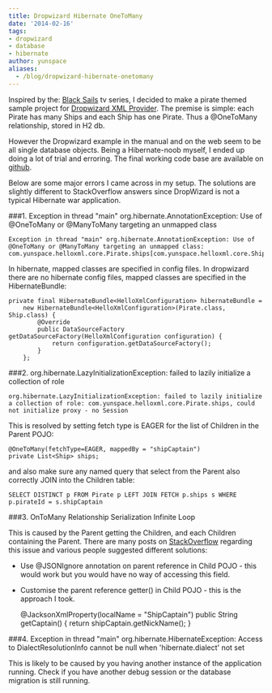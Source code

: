 ```yaml
---
title: Dropwizard Hibernate OneToMany
date: '2014-02-16'
tags:
- dropwizard
- database
- hibernate
author: yunspace
aliases:
  - /blog/dropwizard-hibernate-onetomany
---
```

Inspired by the: [Black Sails][blacksails] tv series, I decided to make a pirate themed sample project for [Dropwizard XML Provider][dropwizard-xml]. The premise is simple: each Pirate has many Ships and each Ship has one Pirate. Thus a @OneToMany relationship, stored in H2 db.

However the Dropwizard example in the manual and on the web seem to be all single database objects. Being a Hibernate-noob myself, I ended up doing a lot of trial and erroring. The final working code base are available on [github][dropwizard-xml].

Below are some major errors I came across in my setup. The solutions are slightly different to StackOverflow answers since DropWizard is not a typical Hibernate war application.

###1. Exception in thread "main" org.hibernate.AnnotationException: Use of @OneToMany or @ManyToMany targeting an unmapped class

    Exception in thread "main" org.hibernate.AnnotationException: Use of @OneToMany or @ManyToMany targeting an unmapped class: com.yunspace.helloxml.core.Pirate.ships[com.yunspace.helloxml.core.Ship]

In hibernate, mapped classes are specified in config files. In dropwizard there are no hibernate config files, mapped classes are specified in the HibernateBundle:

    private final HibernateBundle<HelloXmlConfiguration> hibernateBundle =
        new HibernateBundle<HelloXmlConfiguration>(Pirate.class, Ship.class) {
        	@Override
        	public DataSourceFactory getDataSourceFactory(HelloXmlConfiguration configuration) {
        		return configuration.getDataSourceFactory();
        	}
        };

###2. org.hibernate.LazyInitializationException: failed to lazily initialize a collection of role

    org.hibernate.LazyInitializationException: failed to lazily initialize a collection of role: com.yunspace.helloxml.core.Pirate.ships, could not initialize proxy - no Session

This is resolved by setting fetch type is EAGER for the list of Children in the Parent POJO:

    @OneToMany(fetchType=EAGER, mappedBy = "shipCaptain")
    private List<Ship> ships;

and also make sure any named query that select from the Parent also correctly JOIN into the Children table:

    SELECT DISTINCT p FROM Pirate p LEFT JOIN FETCH p.ships s WHERE p.pirateId = s.shipCaptain

###3. OnToMany Relationship Serialization Infinite Loop

This is caused by the Parent getting the Children, and each Children containing the Parent. There are many posts on [StackOverflow][stack] regarding this issue and various people suggested different solutions:
* Use @JSONIgnore annotation on parent reference in Child POJO - this would work but you would have no way of accessing this field.
* Customise the parent reference getter() in Child POJO - this is the approach I took.

    @JacksonXmlProperty(localName = "ShipCaptain")
    public String getCaptain() {
        return shipCaptain.getNickName();
    }

###4. Exception in thread "main" org.hibernate.HibernateException: Access to DialectResolutionInfo cannot be null when 'hibernate.dialect' not set

This is likely to be caused by you having another instance of the application running. Check if you have another debug session or the database migration is still running.


[blacksails]:       http://en.wikipedia.org/wiki/Black_Sails_(TV_series)
[dropwizard-xml]:   https://github.com/yunspace/dropwizard-xml
[stack]:            http://stackoverflow.com/questions/16577907/hibernate-onetomany-relationship-causes-infinite-loop-or-empty-entries-in-json
